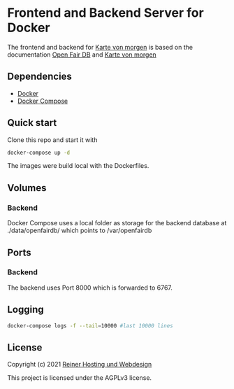 # Frontend and Backend Server for Docker

The frontend and backend for [Karte von morgen](https://github.com/kartevonmorgen/kartevonmorgen/) is based on the documentation [Open Fair DB](https://github.com/kartevonmorgen/openfairdb) and [Karte von morgen](https://github.com/kartevonmorgen/kartevonmorgen.ts)

## Dependencies
* [Docker](https://docs.docker.com/get-docker/)
* [Docker Compose](https://docs.docker.com/compose/install/)

## Quick start

Clone this repo and start it with
```sh
docker-compose up -d
```
The images were build local with the Dockerfiles.

## Volumes

### Backend
Docker Compose uses a local folder as storage for the backend database at ./data/openfairdb/ which points to /var/openfairdb

## Ports

### Backend
The backend uses Port 8000 which is forwarded to 6767.

## Logging

```sh
docker-compose logs -f --tail=10000 #last 10000 lines
```

## License

Copyright (c) 2021 [Reiner Hosting und Webdesign](https://www.alexreiner.de)

This project is licensed under the AGPLv3 license.